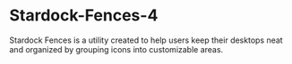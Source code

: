 # Stardock-Fences-4
Stardock Fences is a utility created to help users keep their desktops neat and organized by grouping icons into customizable areas.
